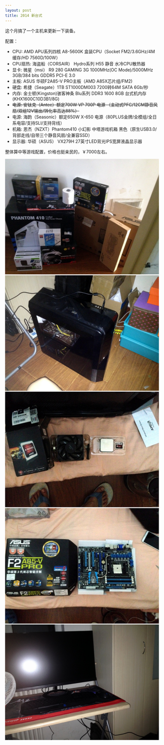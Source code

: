 ```yaml
---
layout: post
title: 2014 新台式
---
```


这个月搞了一个主机来更新一下装备。

配置：

- CPU: AMD APU系列四核 A8-5600K 盒装CPU（Socket FM2/3.6GHz/4M缓存/HD 7560D/100W）
- CPU扇热: 海盗船（CORSAIR） Hydro系列 H55 静音 水冷CPU散热器
- 显卡: 微星（msi） R9 280 GAMING 3G 1000MHz(OC Mode)/5000MHz 3GB/384 bits GDDR5 PCI-E 3.0
- 主板: ASUS 华硕F2A85-V PRO主板（AMD A85X芯片组/FM2)
- 硬盘: 希捷（Seagate）1TB ST1000DM003 7200转64M SATA 6Gb/秒 
- 内存: 金士顿(Kingston)骇客神条 Blu系列 DDR3 1600 8GB 台式机内存(KHX1600C10D3B1/8G)
- ~~电源: 安钛克（Antec）额定700W VP 700P 电源 （主动式PFC/12CM静音风扇/双组12V输出/转化率高达88%）~~
- 电源: 海韵（Seasonic）额定650W X-650 电源（80PLUS金牌/全模组/全日系电容/支持SLI/支持背线）
- 机箱: 恩杰（NZXT）Phantom410 小幻影 中塔游戏机箱 黑色（原生USB3.0/背部走线/自带三个静音风扇/全兼容SSD）
- 显示器: 华硕（ASUS） VX279H 27英寸LED背光IPS宽屏液晶显示器

整体算中等游戏配置，价格也挺亲民的，￥7000左右。

![所有](/assets/2014-06-21-all.jpg)
![机箱](/assets/2014-06-21-box.jpg)
![CPU](/assets/2014-06-21-cpu.jpg)
![主板](/assets/2014-06-21-mb.jpg)
![显示器](/assets/2014-06-21-disp.jpg)